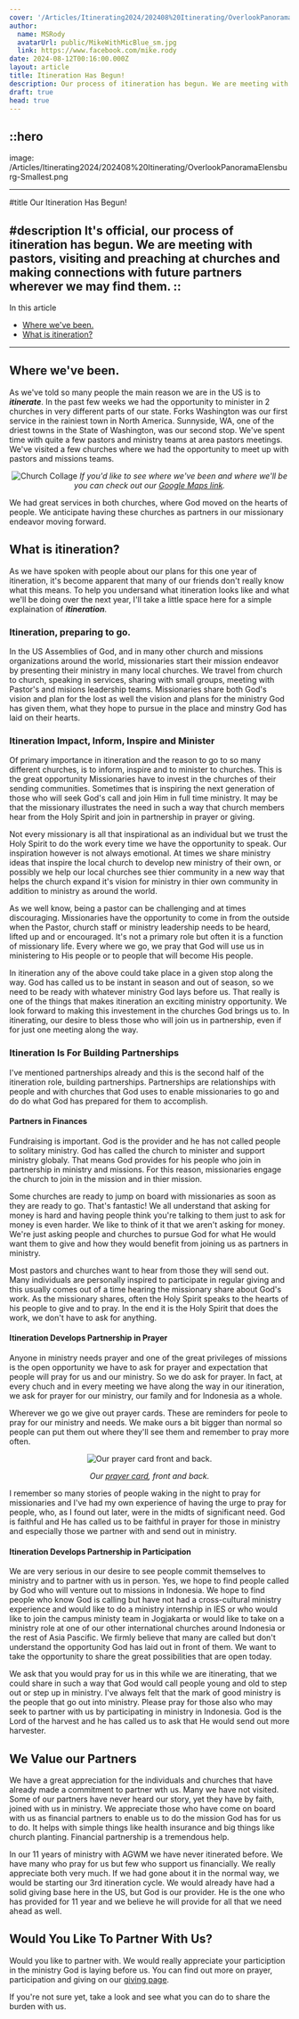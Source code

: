 ```yaml
---
cover: '/Articles/Itinerating2024/202408%20Itinerating/OverlookPanoramaElensburg-Smallest.png'
author:
  name: MSRody
  avatarUrl: public/MikeWithMicBlue_sm.jpg
  link: https://www.facebook.com/mike.rody
date: 2024-08-12T00:16:00.000Z
layout: article
title: Itineration Has Begun!
description: Our process of itineration has begun. We are meeting with pastors, visiting and preaching at churches and making connections with future partners wherever we may find them.
draft: true
head: true
---
```


::hero
---
image: /Articles/Itinerating2024/202408%20Itinerating/OverlookPanoramaElensburg-Smallest.png

---
#title
Our Itineration Has Begun!

#description
It's official, our process of itineration has begun. We are meeting with pastors, visiting and preaching at churches and making connections with future partners wherever we may find them. 
::
---
In this article
  - [Where we've been.](#where-weve-been)
  - [What is itineration?](#what-is-itineration)
---

## Where we've been.
As we've told so many people the main reason we are in the US is to ***itinerate***. In the past few weeks we had the opportunity to minister in 2 churches in very different parts of our state. Forks Washington was our first service in the rainiest town in North America. Sunnyside, WA, one of the driest towns in the State of Washington, was our second stop. We've spent time with quite a few pastors and ministry teams at area pastors meetings. We've visited a few churches where we had the opportunity to meet up with pastors and missions teams. 

<center>

![Church Collage](/Articles/Itinerating2024/202407PhotoCollages/PastorsAndChurches-COLLAGE-Smallest.png)
*If you'd like to see where we've been and where we'll be you can check out our <a href="https://maps.app.goo.gl/ANTmu6c79Jaa8NRF7" alt="Our google maps link">Google Maps link</a>.*

</center>


We had great services in both churches, where God moved on the hearts of people. We anticipate having these churches as partners in our missionary endeavor moving forward.

## What is itineration?
As we have spoken with people about our plans for this one year of itineration, it's become apparent that many of our friends don't really know what this means. To help you undersand what itineration looks like and what we'll be doing over the next year, I'll take a little space here for a simple explaination of ***itineration***.

### Itineration, preparing to go.
In the US Assemblies of God, and in many other church and missions organizations around the world, missionaries start their mission endeavor by presenting their ministry in many local churches. We travel from church to church, speaking in services, sharing with small groups, meeting with Pastor's and misions leadership teams. Missionaries share both God's vision and plan for the lost as well the vision and plans for the ministry God has given them, what they hope to pursue in the place and minstry God has laid on their hearts. 

### Itineration Impact, Inform, Inspire and Minister
Of primary importance in itineration and the reason to go to so many different churches, is to inform, inspire and to minister to churches. This is the great opportunity Missionaries have to invest in the churches of their sending communities. Sometimes that is inspiring the next generation of those who will seek God's call and join Him in full time ministry. It may be that the missionary illustrates the need in such a way that church members hear from the Holy Spirit and join in partnership in prayer or giving.

Not every missionary is all that inspirational as an individual but we trust the Holy Spirit to do the work every time we have the opportunity to speak. Our inspiration however is not always emotional. At times we share ministry ideas that inspire the local church to develop new ministry of their own, or possibly we help our local churches see thier community in a new way that helps the church expand it's vision for ministry in thier own community in addition to ministry as around the world.

As we well know, being a pastor can be challenging and at times discouraging. Missionaries have the opportunity to come in from the outside when the Pastor, church staff or ministry leadership needs to be heard, lifted up and or encouraged. It's not a primary role but often it is a function of missionary life. Every where we go, we pray that God will use us in ministering to His people or to people that will become His people.

In itineration any of the above could take place in a given stop along the way.  God has called us to be instant in season and out of season, so we need to be ready with whatever ministry God lays before us. That really is one of the things that makes itineration an exciting ministry opportunity. We look forward to making this investement in  the churches God brings us to. In itinerating, our desire to bless those who will join us in partnership, even if for just one meeting along the way.

### Itineration Is For Building Partnerships
I've mentioned partnerships already and this is the second half of the itineration role, building partnerships. Partnerships are relationships with people and with churches that God uses to enable missionaries to go and do do what God has prepared for them to accomplish.

#### Partners in Finances
Fundraising is important. God is the provider and he has not called people to solitary ministry. God has called the church to minister and support ministry globaly. That means God provides for his people who join in partnership in ministry and missions. For this reason, missionaries engage the church to join in the mission and in thier mission.

Some churches are ready to jump on board with missionaries as soon as they are ready to go. That's fantastic! We all understand that asking for money is hard and having people think you're talking to them just to ask for money is even harder. We like to think of it that we aren't asking for money.  We're just asking people and churches to pursue God for what He would want them to give and how they would benefit from joining us as partners in ministry. 

Most pastors and churches want to hear from those they will send out. Many individuals are personally inspired to participate in regular giving and this usually comes out of a time hearing the missionary share about God's work. As the missionary shares, often the Holy Spirit speaks to the hearts of his people to give and to pray. In the end it is the Holy Spirit that does the work, we don't have to ask for anything.

#### Itineration Develops Partnership in Prayer
Anyone in ministry needs prayer and one of the great privileges of missions is the open opportunity we have to ask for prayer and expectation that people will pray for us and our ministry. So we do ask for prayer. In fact, at every chuch and in every meeting we have along the way in our itineration, we ask for prayer for our ministry, our family and for Indonesia as a whole.

Wherever we go we give out prayer cards. These are reminders for peole to pray for our ministry and needs. We make ours a bit bigger than normal so people can put them out where they'll see them and remember to pray more often.

<center>

![Our prayer card front and back.](/Articles/Itinerating2024/202408%20Itinerating/PrayerCardSideBySide-smallest.png)

<i>Our [prayer card](https:/therodys.com//Articles/Itinerating2024/202408%20Itinerating/PrayerCardSideBySide.png), front and back.</i>

</center>

I remember so many stories of people waking in the night to pray for missionaries and I've had my own experience of having the urge to pray for people, who, as I found out later, were in the midts of significant need. God is faithful and He has called us to be faithful in prayer for those in ministry and especially those we partner with and send out in ministry.

#### Itineration Develops Partnership in Participation
We are very serious in our desire to see people commit themselves to ministry and to partner with us in person. Yes, we hope to find people called by God who will venture out to missions in Indonesia. We hope to find people who know God is calling but have not had a cross-cultural ministry experience and would like to do a ministry internship in IES or who would like to join the campus ministy team in Jogjakarta or would like to take on a ministry role at one of our other international churches around Indonesia or the rest of Asia Pascific. We firmly believe that many are called but don't understand the opportunity God has laid out in front of them. We want to take the opportunity to share the great possibilities that are open today.

We ask that you would pray for us in this while we are itinerating, that we could share in such a way that God would call people young and old to step out  or step up in ministry. I've always felt that the mark of good ministry is the people that go out into ministry. Please pray for those also who may seek to partner with us by participating in ministry in Indonesia. God is the Lord of the harvest and he has called us to ask that He would send out more harvester.

## We Value our Partners
We have a great appreciation for the individuals and churches that have already made a commitment to partner wth us. Many we have not visited. Some of our partners have never heard our story, yet they have by faith, joined with us in ministry. We appreciate those who have come on board with us as financial partners to enable us to do the mission God has for us to do. It helps with simple things like health insurance and big things like church planting. Financial partnership is a tremendous help. 

In our 11 years of ministry with AGWM we have never itinerated before. We have many who pray for us but few who support us financially. We really appreciate both very much. If we had gone about it in the normal way, we would be starting our 3rd itineration cycle. We would already have had a solid giving base here in the US, but God is our provider. He is the one who has provided for 11 year and we believe he will provide for all that we need ahead as well.

## Would You Like To Partner With Us?
Would you like to partner with.  We would really appreciate your particiption in the ministry God is laying before us. You can find out more on prayer, participation and giving on our [giving page](https://therodys.com/giving). 

If you're not sure yet, take a look and see what you can do to share the burden with us.